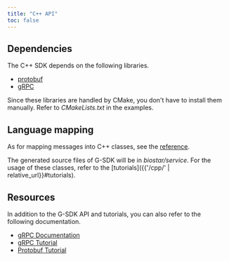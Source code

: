 ```yaml
---
title: "C++ API"
toc: false
---
```


## Dependencies

The C++ SDK depends on the following libraries.

* [protobuf](https://github.com/protocolbuffers/protobuf)
* [gRPC](https://github.com/grpc/grpc/tree/master/src/cpp)

Since these libraries are handled by CMake, you don't have to install them manually. Refer to _CMakeLists.txt_ in the examples.

## Language mapping

As for mapping messages into C++ classes, see the [reference](https://developers.google.com/protocol-buffers/docs/reference/cpp-generated#message).

The generated source files of G-SDK will be in _biostar/service_. For the usage of these classes, refer to the [tutorials]({{'/cpp/' | relative_url}}#tutorials).

## Resources

In addition to the G-SDK API and tutorials, you can also refer to the following documentation. 

* [gRPC Documentation](https://grpc.github.io/grpc/cpp/index.html)
* [gRPC Tutorial](https://grpc.io/docs/languages/cpp/basics/)
* [Protobuf Tutorial](https://developers.google.com/protocol-buffers/docs/cpptutorial)



